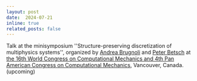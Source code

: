 ```yaml
---
layout: post
date:  2024-07-21
inline: true
related_posts: false
---
```


Talk at the minisymposium ''Structure-preserving discretization of multiphysics systems'', organized by [Andrea Brugnoli](https://scholar.google.com/citations?hl=it&user=aze4Eh4AAAAJ&view_op=list_works) and [Peter Betsch](https://www.ifm.kit.edu/14_4655.php) at [the 16th World Congress on Computational Mechanics and 4th Pan American Congress on Computational Mechanics](https://www.wccm2024.org/), Vancouver, Canada.  (upcoming)